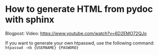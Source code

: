 # How to generate HTML from pydoc with sphinx
Blogpost: 
Video: https://www.youtube.com/watch?v=6D2EMO72QJo

If you want to generate your own htpasswd, use the following command:
`htpasswd -nb {USERNAME} {PASWORD}`